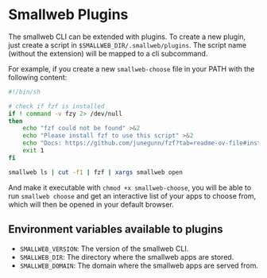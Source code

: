 # Smallweb Plugins

The smallweb CLI can be extended with plugins. To create a new plugin, just create a script in `$SMALLWEB_DIR/.smallweb/plugins`. The script name (without the extension) will be mapped to a cli subcommand.

For example, if you create a new `smallweb-choose` file in your PATH with the following content:

```sh
#!/bin/sh

# check if fzf is installed
if ! command -v fzy 2> /dev/null
then
    echo "fzf could not be found" >&2
    echo "Please install fzf to use this script" >&2
    echo "Docs: https://github.com/junegunn/fzf?tab=readme-ov-file#installation" >&2
    exit 1
fi

smallweb ls | cut -f1 | fzf | xargs smallweb open
```

And make it executable with `chmod +x smallweb-choose`, you will be able to run `smallweb choose` and get an interactive list of your apps to choose from, which will then be opened in your default browser.

## Environment variables available to plugins

- `SMALLWEB_VERSION`: The version of the smallweb CLI.
- `SMALLWEB_DIR`: The directory where the smallweb apps are stored.
- `SMALLWEB_DOMAIN`: The domain where the smallweb apps are served from.
